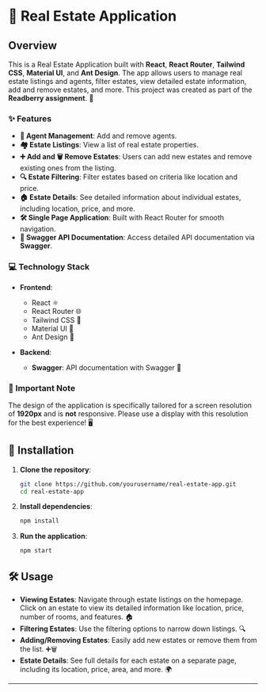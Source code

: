 

# 🏡 Real Estate Application

## Overview

This is a Real Estate Application built with **React**, **React Router**, **Tailwind CSS**, **Material UI**, and **Ant Design**. The app allows users to manage real estate listings and agents, filter estates, view detailed estate information, add and remove estates, and more. This project was created as part of the **Readberry assignment**. 🌟

### ✨ Features

- **👥 Agent Management**: Add and remove agents.
- **🏘️ Estate Listings**: View a list of real estate properties.
- **➕ Add and 🗑️ Remove Estates**: Users can add new estates and remove existing ones from the listing.
- **🔍 Estate Filtering**: Filter estates based on criteria like location and price.
- **🏠 Estate Details**: See detailed information about individual estates, including location, price, and more.
- **🛠️ Single Page Application**: Built with React Router for smooth navigation.
- **📜 Swagger API Documentation**: Access detailed API documentation via **Swagger**.

### 💻 Technology Stack

- **Frontend**: 
  - React ⚛️
  - React Router 🌐
  - Tailwind CSS 💨
  - Material UI 🎨
  - Ant Design 🐜
- **Backend**: 

  - **Swagger**: API documentation with Swagger 📄

### 🚨 Important Note

The design of the application is specifically tailored for a screen resolution of **1920px** and is **not** responsive. Please use a display with this resolution for the best experience! 🖥️

## 🚀 Installation

1. **Clone the repository**:
   ```bash
   git clone https://github.com/yourusername/real-estate-app.git
   cd real-estate-app
   ```

2. **Install dependencies**:
   ```bash
   npm install
   ```

3. **Run the application**:
   ```bash
   npm start
   ```

## 🛠️ Usage

- **Viewing Estates**: Navigate through estate listings on the homepage. Click on an estate to view its detailed information like location, price, number of rooms, and features. 🏠
- **Filtering Estates**: Use the filtering options to narrow down listings. 🔍
- **Adding/Removing Estates**: Easily add new estates or remove them from the list. ➕🗑️
- **Estate Details**: See full details for each estate on a separate page, including its location, price, area, and more. 🌍

---
